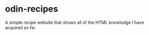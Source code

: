 # odin-recipes

A simple recipe website that shows all of the HTML knowledge I have acquired so far.